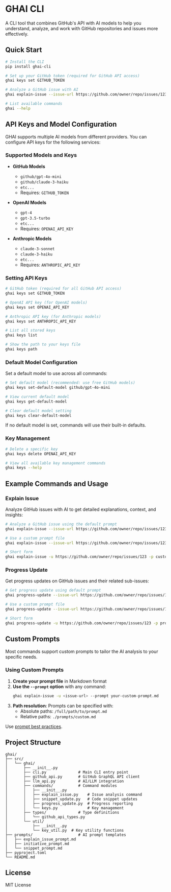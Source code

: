 # GHAI CLI

A CLI tool that combines GitHub's API with AI models to help you understand, analyze, and work with GitHub repositories and issues more effectively.

## Quick Start

```bash
# Install the CLI
pip install ghai-cli

# Set up your GitHub token (required for GitHub API access)
ghai keys set GITHUB_TOKEN

# Analyze a GitHub issue with AI
ghai explain-issue --issue-url https://github.com/owner/repo/issues/123

# List available commands
ghai --help
```

## API Keys and Model Configuration

GHAI supports multiple AI models from different providers. You can configure API keys for the following services:

### Supported Models and Keys

- **GitHub Models**
  - `github/gpt-4o-mini`
  - `github/claude-3-haiku`
  - `etc...`
  - Requires: `GITHUB_TOKEN`

- **OpenAI Models**
  - `gpt-4`
  - `gpt-3.5-turbo`
  - `etc...`
  - Requires: `OPENAI_API_KEY`

- **Anthropic Models**
  - `claude-3-sonnet`
  - `claude-3-haiku`
  - `etc...`
  - Requires: `ANTHROPIC_API_KEY`

### Setting API Keys

```bash
# GitHub token (required for all GitHub API access)
ghai keys set GITHUB_TOKEN

# OpenAI API key (for OpenAI models)
ghai keys set OPENAI_API_KEY

# Anthropic API key (for Anthropic models)
ghai keys set ANTHROPIC_API_KEY

# List all stored keys
ghai keys list

# Show the path to your keys file
ghai keys path
```

### Default Model Configuration

Set a default model to use across all commands:

```bash
# Set default model (recommended: use free GitHub models)
ghai keys set-default-model github/gpt-4o-mini

# View current default model
ghai keys get-default-model

# Clear default model setting
ghai keys clear-default-model
```

If no default model is set, commands will use their built-in defaults.

### Key Management

```bash
# Delete a specific key
ghai keys delete OPENAI_API_KEY

# View all available key management commands
ghai keys --help
```

## Example Commands and Usage

### Explain Issue
Analyze GitHub issues with AI to get detailed explanations, context, and insights:

```bash
# Analyze a GitHub issue using the default prompt
ghai explain-issue --issue-url https://github.com/owner/repo/issues/123

# Use a custom prompt file
ghai explain-issue --issue-url https://github.com/owner/repo/issues/123 --prompt custom_prompt.md

# Short form
ghai explain-issue -u https://github.com/owner/repo/issues/123 -p custom_prompt.md
```

### Progress Update
Get progress updates on GitHub issues and their related sub-issues:

```bash
# Get progress update using default prompt
ghai progress-update --issue-url https://github.com/owner/repo/issues/123

# Use a custom prompt file
ghai progress-update --issue-url https://github.com/owner/repo/issues/123 --prompt progress_prompt.md

# Short form
ghai progress-update -u https://github.com/owner/repo/issues/123 -p progress_prompt.md
```

## Custom Prompts

Most commands support custom prompts to tailor the AI analysis to your specific needs.

### Using Custom Prompts

1. **Create your prompt file** in Markdown format
2. **Use the `--prompt` option** with any command:
   ```bash
   ghai explain-issue -u <issue-url> --prompt your-custom-prompt.md
   ```
3. **Path resolution**: Prompts can be specified with:
   - Absolute paths: `/full/path/to/prompt.md`
   - Relative paths: `./prompts/custom.md`

Use [prompt best practices](https://help.openai.com/en/articles/6654000-best-practices-for-prompt-engineering-with-the-openai-api).

## Project Structure

```
ghai/
├── src/
│   └── ghai/
│       ├── __init__.py
│       ├── cli.py              # Main CLI entry point
│       ├── github_api.py       # GitHub GraphQL API client
│       ├── llm_api.py          # AI/LLM integration
│       ├── commands/           # Command modules
│       │   ├── __init__.py
│       │   ├── explain_issue.py    # Issue analysis command
│       │   ├── snippet_update.py   # Code snippet updates
│       │   ├── progress_update.py  # Progress reporting
│       │   └── keys.py             # Key management
│       ├── types/              # Type definitions
│       │   └── github_api_types.py
│       └── util/
│           ├── __init__.py
│           └── key_util.py  # Key utility functions
├── prompts/                    # AI prompt templates
│   ├── explain_issue_prompt.md
│   ├── initiative_prompt.md
│   └── snippet_prompt.md
├── pyproject.toml
└── README.md
```

## License

MIT License

